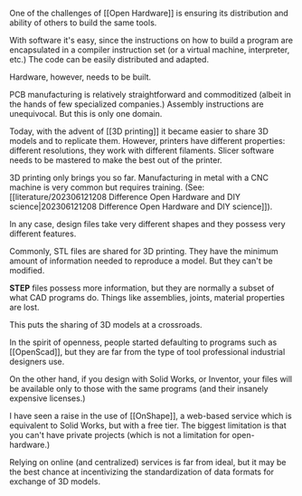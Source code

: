 One of the challenges of [[Open Hardware]] is ensuring its distribution and ability of others to build the same tools. 

With software it's easy, since the instructions on how to build a program are encapsulated in a compiler instruction set (or a virtual machine, interpreter, etc.) The code can be easily distributed and adapted. 

Hardware, however, needs to be built. 

PCB manufacturing is relatively straightforward and commoditized (albeit in the hands of few specialized companies.) Assembly instructions are unequivocal. But this is only one domain. 

Today, with the advent of [[3D printing]] it became easier to share 3D models and to replicate them. However, printers have different properties: different resolutions, they work with different filaments. Slicer software needs to be mastered to make the best out of the printer. 

3D printing only brings you so far. Manufacturing in metal with a CNC machine is very common but requires training. (See: [[literature/202306121208 Difference Open Hardware and DIY science|202306121208 Difference Open Hardware and DIY science]]). 

In any case, design files take very different shapes and they possess very different features. 

Commonly, STL files are shared for 3D printing. They have the minimum amount of information needed to reproduce a model. But they can't be modified. 

**STEP** files possess more information, but they are normally a subset of what CAD programs do. Things like assemblies, joints, material properties are lost. 

This puts the sharing of 3D models at a crossroads. 

In the spirit of openness, people started defaulting to programs such as [[OpenScad]], but they are far from the type of tool professional industrial designers use. 

On the other hand, if you design with Solid Works, or Inventor, your files will be available only to those with the same programs (and their insanely expensive licenses.) 

I have seen a raise in the use of [[OnShape]], a web-based service which is equivalent to Solid Works, but with a free tier. The biggest limitation is that you can't have private projects (which is not a limitation for open-hardware.)

Relying on online (and centralized) services is far from ideal, but it may be the best chance at incentivizing the standardization of data formats for exchange of 3D models. 